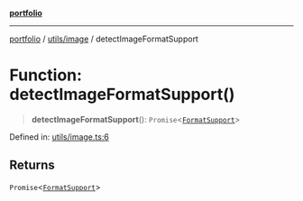[**portfolio**](../../../README.md)

***

[portfolio](../../../modules.md) / [utils/image](../README.md) / detectImageFormatSupport

# Function: detectImageFormatSupport()

> **detectImageFormatSupport**(): `Promise`\<[`FormatSupport`](../interfaces/FormatSupport.md)\>

Defined in: [utils/image.ts:6](https://github.com/tnorlund/Portfolio/blob/806d82edf64aeadee3e7d888e66f3ec5df7f73c0/portfolio/utils/image.ts#L6)

## Returns

`Promise`\<[`FormatSupport`](../interfaces/FormatSupport.md)\>
